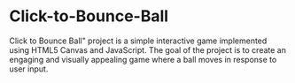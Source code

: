 # Click-to-Bounce-Ball
Click to Bounce Ball" project is a simple interactive game implemented using HTML5 Canvas and JavaScript. The goal of the project is to create an engaging and visually appealing game where a ball moves in response to user input. 
